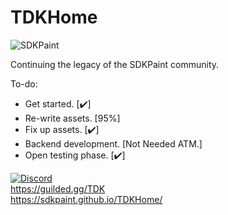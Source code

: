 # TDKHome
<p><img align="center" src="https://avatars.githubusercontent.com/u/130017968?s=200&v=4" alt="SDKPaint" /></p>


Continuing the legacy of the SDKPaint community.

To-do:
- Get started. [✔️]
- Re-write assets. [95%]
- Fix up assets. [✔️]
- Backend development. [Not Needed ATM.]
- Open testing phase. [✔️]

[![Discord](https://tinyurl.com/y7uedc33)](https://discord.gg/VhfM3UncBB)<br>
https://guilded.gg/TDK<br>
https://sdkpaint.github.io/TDKHome/
